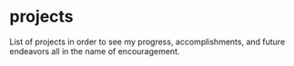 # projects
List of projects in order to see my progress, accomplishments, and future endeavors all in the name of encouragement.
